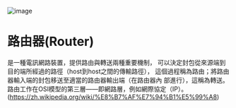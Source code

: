 ![image](https://user-images.githubusercontent.com/91179289/138015084-101929eb-40ff-4ee2-a5e7-92b613cd7892.png)
# 路由器(Router)
是一種電訊網路裝置，提供路由與轉送兩種重要機制，
可以決定封包從來源端到目的端所經過的路徑（host到host之間的傳輸路徑），
這個過程稱為路由；將路由器輸入端的封包移送至適當的路由器輸出端（在路由器內
部進行），這稱為轉送。路由工作在OSI模型的第三層——即網路層，例如網際協定（IP）。
(https://zh.wikipedia.org/wiki/%E8%B7%AF%E7%94%B1%E5%99%A8)


